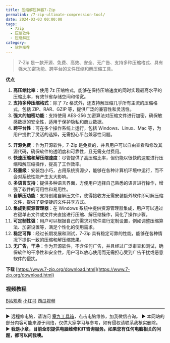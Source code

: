 ```yaml
---
title: 压缩解压神器7-Zip
permalink: /7-zip-ultimate-compression-tool/
date: 2024-03-03 00:00:00
tags:
  - 7zip
  - 压缩软件
  - 压缩解压
category:
  - 软件推荐
---
```



> 7-Zip 是一款开源、免费、高效、安全、无广告、支持多种压缩格式、具有强大加密功能、跨平台的文件压缩和解压缩工具。

**优点**

1. **高压缩比率**：使用 7z 压缩格式，能够在保持压缩速度的同时实现最高水平的压缩比率，有效节省存储空间和带宽。
2. **支持多种压缩格式**：除了 7z 格式外，还支持解压缩几乎所有主流的压缩格式，包括 ZIP、RAR、GZIP 等，提供广泛的兼容性和灵活性。
3. **强大的加密功能**：支持使用 AES-256 加密算法对压缩文件进行加密，确保敏感数据的安全性，适用于保护隐私和商业数据。
4. **跨平台性**：可在多个操作系统上运行，包括 Windows、Linux、Mac 等，为用户提供了灵活的选择，无需担心平台兼容性问题。

<!--more-->

5. **开源免费**：作为开源软件，7-Zip 是免费的，并且用户可以自由查看和修改其源代码，确保软件的透明度和可靠性，且无需支付费用。
6. **快速压缩和解压缩速度**：尽管提供了高压缩比率，但仍能以很快的速度进行压缩和解压缩操作，提高了工作效率。
7. **轻量级**：安装包小巧，占用系统资源少，能够在各种计算机环境中运行，而不会对系统性能产生太大影响。
8. **多语言支持**：提供多种语言界面，方便用户选择自己熟悉的语言进行操作，增强了软件的可用性和易用性。
9. **自解压功能**：支持创建自解压文件，使得接收方无需安装额外软件即可解压缩文件，提供了更便捷的文件共享方式。
10. **集成到资源管理器**：在 Windows 系统中提供资源管理器集成，用户可以通过右键单击文件或文件夹直接进行压缩、解压缩操作，简化了操作步骤。
11. **可定制性强**：用户可以根据自己的需求对软件进行定制设置，例如调整压缩算法、加密设置等，满足个性化的使用需求。
12. **稳定可靠**：经过长期发展和测试，7-Zip 具有稳定可靠的性能，能够在各种情况下提供一致的压缩和解压缩效果。
13. **无广告，干净**：作为开源软件，不含任何广告，并且经过广泛审查和测试，确保软件的干净性和安全性，用户可以放心使用而无需担心受到广告干扰或恶意软件的侵扰。

**下载**
[https://www.7-zip.org/download.html](https://www.7-zip.org/download.html)

### 视频教程

[B站观看](https://www.bilibili.com/video/BV1nu4m137wt)
[小红书](http://xhslink.com/EHrUNC)
[西瓜视频](https://www.ixigua.com/7342164687561327144)

---
▶ 远程修电脑，请访问 [章九工具箱](https://zhang9.com/)，点击电脑维修，加我微信咨询。 
▶ 本网站的部分内容可能来源于网络，仅供大家学习与参考，如有侵权请联系我核实删除。  
▶ **我是小章，目前全职提供电脑维修和IT咨询服务。如果您有任何电脑相关的问题，都可以问我噢。**  